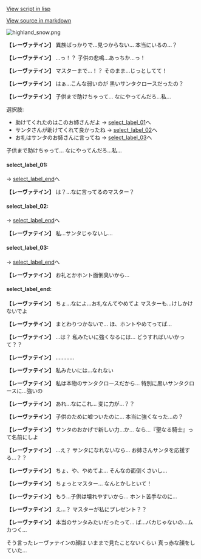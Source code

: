 [View script in lisp](../scripts/10025303.txt)

[View source in markdown](10025303.md)

![highland_snow.png](../images/backgrounds/highland_snow.png)

**【レーヴァテイン】**
異族ばっかりで…見つからない…
本当にいるの…？

**【レーヴァテイン】**
…っ！？
子供の悲鳴…あっちか…っ！

**【レーヴァテイン】**
マスターまで…！？
そのまま…じっとしてて！

**【レーヴァテイン】**
はぁ…こんな弱いのが
黒いサンタクロースだったの？

**【レーヴァテイン】**
子供まで助けちゃって…
なにやってんだろ…私…

選択肢:
- 助けてくれたのはこのお姉さんだよ → [select_label_01](#select_label_01)へ
- サンタさんが助けてくれて良かったね → [select_label_02](#select_label_02)へ
- お礼はサンタのお姉さんに言ってね → [select_label_03](#select_label_03)へ

子供まで助けちゃって…
なにやってんだろ…私…

#### select_label_01:
 → [select_label_end](#select_label_end)へ

**【レーヴァテイン】**
は？…なに言ってるのマスター？

#### select_label_02:
 → [select_label_end](#select_label_end)へ

**【レーヴァテイン】**
私…サンタじゃないし…

#### select_label_03:
 → [select_label_end](#select_label_end)へ

**【レーヴァテイン】**
お礼とかホント面倒臭いから…

#### select_label_end:

**【レーヴァテイン】**
ちょ…なによ…お礼なんてやめてよ
マスターも…けしかけないでよ

**【レーヴァテイン】**
まとわりつかないで…
ほ、ホントやめてってば…

**【レーヴァテイン】**
…は？
私みたいに強くなるには…
どうすればいいかって？？

**【レーヴァテイン】**
…………

**【レーヴァテイン】**
私みたいには…なれない

**【レーヴァテイン】**
私は本物のサンタクロースだから…
特別に黒いサンタクロースに…強いの

**【レーヴァテイン】**
あれ…なにこれ…
変に力が…？？

**【レーヴァテイン】**
子供のために嘘ついたのに…
本当に強くなった…の？

**【レーヴァテイン】**
サンタのおかげで新しい力…か…
なら…『聖なる騎士』って名前にしよ

**【レーヴァテイン】**
…え？
サンタになれないなら…
お姉さんサンタを応援する…？？

**【レーヴァテイン】**
ちょ、や、やめてよ…
そんなの面倒くさいし…

**【レーヴァテイン】**
ちょっとマスター…
なんとかしといて！

**【レーヴァテイン】**
もう…子供は壊れやすいから…
ホント苦手なのに…

**【レーヴァテイン】**
え…？
マスターが私にプレゼント？？

**【レーヴァテイン】**
本当のサンタみたいだったって…
ば…バカじゃないの…ムカつく…

そう言ったレーヴァテインの顔は
いままで見たことないくらい
真っ赤な顔をしていた…
